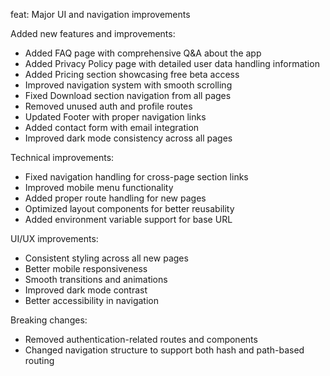 feat: Major UI and navigation improvements

Added new features and improvements:
- Added FAQ page with comprehensive Q&A about the app
- Added Privacy Policy page with detailed user data handling information
- Added Pricing section showcasing free beta access
- Improved navigation system with smooth scrolling
- Fixed Download section navigation from all pages
- Removed unused auth and profile routes
- Updated Footer with proper navigation links
- Added contact form with email integration
- Improved dark mode consistency across all pages

Technical improvements:
- Fixed navigation handling for cross-page section links
- Improved mobile menu functionality
- Added proper route handling for new pages
- Optimized layout components for better reusability
- Added environment variable support for base URL

UI/UX improvements:
- Consistent styling across all new pages
- Better mobile responsiveness
- Smooth transitions and animations
- Improved dark mode contrast
- Better accessibility in navigation

Breaking changes:
- Removed authentication-related routes and components
- Changed navigation structure to support both hash and path-based routing
